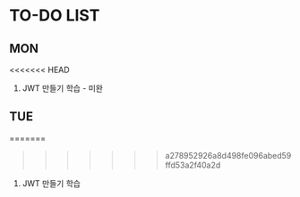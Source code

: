 # TO-DO LIST
## MON
<<<<<<< HEAD
1. JWT 만들기 학습 - 미완

## TUE
=======
>>>>>>> a278952926a8d498fe096abed59ffd53a2f40a2d
1. JWT 만들기 학습